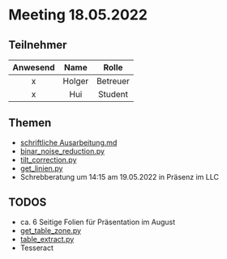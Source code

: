 # Meeting 18.05.2022

## Teilnehmer

**Anwesend**|**Name**|**Rolle**
:-----:|:-----:|:-----:
x|Holger|Betreuer
x|Hui|Student

## Themen

- [schriftliche Ausarbeitung.md](.../Schriftliche%20Ausarbeitung/schriftliche_ausarbeitung.md)
- [binar_noise_reduction.py](Development\Arbeitbreich\binar_noise_reduction.py)
- [tilt_correction.py](Development\Arbeitbreich\tilt_correction.py)
- [get_linien.py](Development\Arbeitbreich\get_linien.py)
- Schrebberatung um 14:15 am 19.05.2022 in Präsenz im LLC

## TODOS
- ca. 6 Seitige Folien für Präsentation im August
- [get_table_zone.py](Development\\Arbeitbreich\\get_table_zone.py) 
- [table_extract.py](Development\Arbeitbreich\table_extract.py)
- Tesseract 

